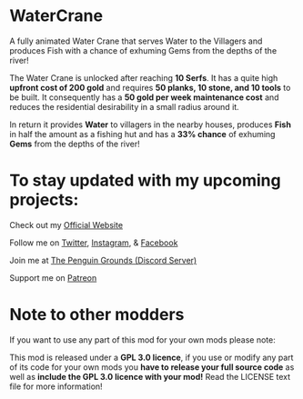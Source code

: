# WaterCrane
A fully animated Water Crane that serves Water to the Villagers and produces Fish with a chance of exhuming Gems from the depths of the river!

The Water Crane is unlocked after reaching **10 Serfs**. It has a quite high **upfront cost of 200 gold** and requires **50 planks, 10 stone, and 10 tools** to be built. It consequently has a **50 gold per week maintenance cost** and reduces the residential desirability in a small radius around it.

In return it provides **Water** to villagers in the nearby houses, produces **Fish** in half the amount as a fishing hut and has a **33% chance** of exhuming **Gems** from the depths of the river!

# To stay updated with my upcoming projects:

Check out my [Official Website](https://minotorious.github.io/)

Follow me on [Twitter](https://twitter.com/theOneTrueMino), [Instagram](https://www.instagram.com/minotorious), & [Facebook](https://www.facebook.com/Minotorious.Official)

Join me at [The Penguin Grounds (Discord Server)](https://discord.com/invite/AMMcH5a)

Support me on [Patreon](https://www.patreon.com/minotorious)

# Note to other modders

If you want to use any part of this mod for your own mods please note:

This mod is released under a **GPL 3.0 licence**, if you use or modify any part of its code for your own mods you **have to release your full source code** as well as **include the GPL 3.0 licence with your mod!** Read the LICENSE text file for more information!
